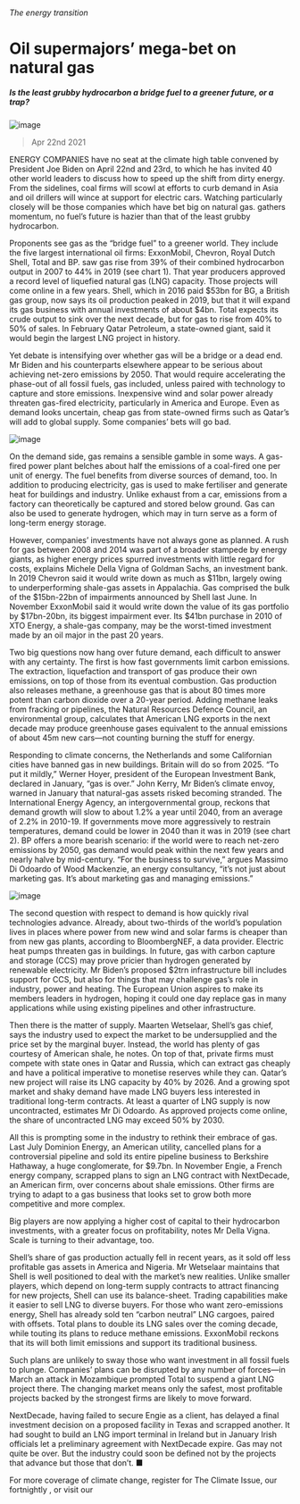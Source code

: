 ###### The energy transition
# Oil supermajors’ mega-bet on natural gas 
##### Is the least grubby hydrocarbon a bridge fuel to a greener future, or a trap? 
![image](images/20210424_wbp001.jpg) 
> Apr 22nd 2021 
ENERGY COMPANIES have no seat at the climate high table convened by President Joe Biden on April 22nd and 23rd, to which he has invited 40 other world leaders to discuss how to speed up the shift from dirty energy. From the sidelines, coal firms will scowl at efforts to curb demand in Asia and oil drillers will wince at support for electric cars. Watching particularly closely will be those companies which have bet big on natural gas.  gathers momentum, no fuel’s future is hazier than that of the least grubby hydrocarbon.
Proponents see gas as the “bridge fuel” to a greener world. They include the five largest international oil firms: ExxonMobil, Chevron, Royal Dutch Shell, Total and BP.  saw gas rise from 39% of their combined hydrocarbon output in 2007 to 44% in 2019 (see chart 1). That year producers approved a record level of liquefied natural gas (LNG) capacity. Those projects will come online in a few years. Shell, which in 2016 paid $53bn for BG, a British gas group, now says its oil production peaked in 2019, but that it will expand its gas business with annual investments of about $4bn. Total expects its crude output to sink over the next decade, but for gas to rise from 40% to 50% of sales. In February Qatar Petroleum, a state-owned giant, said it would begin the largest LNG project in history.

Yet debate is intensifying over whether gas will be a bridge or a dead end. Mr Biden and his counterparts elsewhere appear to be serious about achieving net-zero emissions by 2050. That would require accelerating the phase-out of all fossil fuels, gas included, unless paired with technology to capture and store emissions. Inexpensive wind and solar power already threaten gas-fired electricity, particularly in America and Europe. Even as demand looks uncertain, cheap gas from state-owned firms such as Qatar’s will add to global supply. Some companies’ bets will go bad.
![image](images/20210424_WBC556_0.png) 

On the demand side, gas remains a sensible gamble in some ways. A gas-fired power plant belches about half the emissions of a coal-fired one per unit of energy. The fuel benefits from diverse sources of demand, too. In addition to producing electricity, gas is used to make fertiliser and generate heat for buildings and industry. Unlike exhaust from a car, emissions from a factory can theoretically be captured and stored below ground. Gas can also be used to generate hydrogen, which may in turn serve as a form of long-term energy storage.
However, companies’ investments have not always gone as planned. A rush for gas between 2008 and 2014 was part of a broader stampede by energy giants, as higher energy prices spurred investments with little regard for costs, explains Michele Della Vigna of Goldman Sachs, an investment bank. In 2019 Chevron said it would write down as much as $11bn, largely owing to underperforming shale-gas assets in Appalachia. Gas comprised the bulk of the $15bn-22bn of impairments announced by Shell last June. In November ExxonMobil said it would write down the value of its gas portfolio by $17bn-20bn, its biggest impairment ever. Its $41bn purchase in 2010 of XTO Energy, a shale-gas company, may be the worst-timed investment made by an oil major in the past 20 years.
Two big questions now hang over future demand, each difficult to answer with any certainty. The first is how fast governments limit carbon emissions. The extraction, liquefaction and transport of gas produce their own emissions, on top of those from its eventual combustion. Gas production also releases methane, a greenhouse gas that is about 80 times more potent than carbon dioxide over a 20-year period. Adding methane leaks from fracking or pipelines, the Natural Resources Defence Council, an environmental group, calculates that American LNG exports in the next decade may produce greenhouse gases equivalent to the annual emissions of about 45m new cars—not counting burning the stuff for energy.
Responding to climate concerns, the Netherlands and some Californian cities have banned gas in new buildings. Britain will do so from 2025. “To put it mildly,” Werner Hoyer, president of the European Investment Bank, declared in January, “gas is over.” John Kerry, Mr Biden’s climate envoy, warned in January that natural-gas assets risked becoming stranded. The International Energy Agency, an intergovernmental group, reckons that demand growth will slow to about 1.2% a year until 2040, from an average of 2.2% in 2010-19. If governments move more aggressively to restrain temperatures, demand could be lower in 2040 than it was in 2019 (see chart 2). BP offers a more bearish scenario: if the world were to reach net-zero emissions by 2050, gas demand would peak within the next few years and nearly halve by mid-century. “For the business to survive,” argues Massimo Di Odoardo of Wood Mackenzie, an energy consultancy, “it’s not just about marketing gas. It’s about marketing gas and managing emissions.”
![image](images/20210424_WBC557.png) 

The second question with respect to demand is how quickly rival technologies advance. Already, about two-thirds of the world’s population lives in places where power from new wind and solar farms is cheaper than from new gas plants, according to BloombergNEF, a data provider. Electric heat pumps threaten gas in buildings. In future, gas with carbon capture and storage (CCS) may prove pricier than hydrogen generated by renewable electricity. Mr Biden’s proposed $2trn infrastructure bill includes support for CCS, but also for things that may challenge gas’s role in industry, power and heating. The European Union aspires to make its members leaders in hydrogen, hoping it could one day replace gas in many applications while using existing pipelines and other infrastructure.
Then there is the matter of supply. Maarten Wetselaar, Shell’s gas chief, says the industry used to expect the market to be undersupplied and the price set by the marginal buyer. Instead, the world has plenty of gas courtesy of American shale, he notes. On top of that, private firms must compete with state ones in Qatar and Russia, which can extract gas cheaply and have a political imperative to monetise reserves while they can. Qatar’s new project will raise its LNG capacity by 40% by 2026. And a growing spot market and shaky demand have made LNG buyers less interested in traditional long-term contracts. At least a quarter of LNG supply is now uncontracted, estimates Mr Di Odoardo. As approved projects come online, the share of uncontracted LNG may exceed 50% by 2030.
All this is prompting some in the industry to rethink their embrace of gas. Last July Dominion Energy, an American utility, cancelled plans for a controversial pipeline and sold its entire pipeline business to Berkshire Hathaway, a huge conglomerate, for $9.7bn. In November Engie, a French energy company, scrapped plans to sign an LNG contract with NextDecade, an American firm, over concerns about shale emissions. Other firms are trying to adapt to a gas business that looks set to grow both more competitive and more complex.
Big players are now applying a higher cost of capital to their hydrocarbon investments, with a greater focus on profitability, notes Mr Della Vigna. Scale is turning to their advantage, too.
Shell’s share of gas production actually fell in recent years, as it sold off less profitable gas assets in America and Nigeria. Mr Wetselaar maintains that Shell is well positioned to deal with the market’s new realities. Unlike smaller players, which depend on long-term supply contracts to attract financing for new projects, Shell can use its balance-sheet. Trading capabilities make it easier to sell LNG to diverse buyers. For those who want zero-emissions energy, Shell has already sold ten “carbon neutral” LNG cargoes, paired with offsets. Total plans to double its LNG sales over the coming decade, while touting its plans to reduce methane emissions. ExxonMobil reckons that its  will both limit emissions and support its traditional business.
Such plans are unlikely to sway those who want investment in all fossil fuels to plunge. Companies’ plans can be disrupted by any number of forces—in March an attack in Mozambique prompted Total to suspend a giant LNG project there. The changing market means only the safest, most profitable projects backed by the strongest firms are likely to move forward.
NextDecade, having failed to secure Engie as a client, has delayed a final investment decision on a proposed facility in Texas and scrapped another. It had sought to build an LNG import terminal in Ireland but in January Irish officials let a preliminary agreement with NextDecade expire. Gas may not quite be over. But the industry could soon be defined not by the projects that advance but those that don’t. ■
For more coverage of climate change, register for The Climate Issue, our fortnightly , or visit our 

